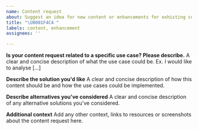 ```yaml
---
name: Content request
about: Suggest an idea for new content or enhancements for exhisting content/guides
title: "\U0001F4C4 "
labels: content, enhancement
assignees: ''

---
```


**Is your content request related to a specific use case? Please describe.**
A clear and concise description of what the use case could be. Ex. I would like to analyse [...]

**Describe the solution you'd like**
A clear and concise description of how this content should be and how the use cases could be implemented.

**Describe alternatives you've considered**
A clear and concise description of any alternative solutions you've considered.

**Additional context**
Add any other context, links to resources or screenshots about the content request here.

